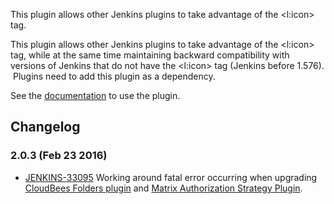 This plugin allows other Jenkins plugins to take advantage of the
\<l:icon\> tag.

This plugin allows other Jenkins plugins to take advantage of the
\<l:icon\> tag, while at the same time maintaining backward
compatibility with versions of Jenkins that do not have the \<l:icon\>
tag (Jenkins before 1.576).  Plugins need to add this plugin as a
dependency.

See the [documentation](https://github.com/jenkinsci/icon-shim-plugin)
to use the plugin.

## Changelog

### 2.0.3 (Feb 23 2016)

-   [JENKINS-33095](https://issues.jenkins-ci.org/browse/JENKINS-33095)
    Working around fatal error occurring when upgrading [CloudBees
    Folders
    plugin](http://localhost:8085/display/JENKINS/CloudBees+Folders+Plugin)
    and [Matrix Authorization Strategy
    Plugin](http://localhost:8085/display/JENKINS/Matrix+Authorization+Strategy+Plugin).
